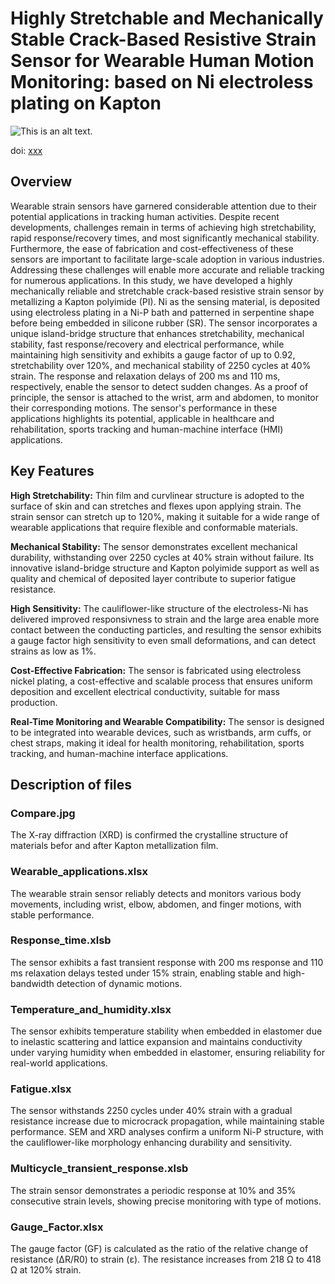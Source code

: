 # Highly Stretchable and Mechanically Stable Crack-Based Resistive Strain Sensor for Wearable Human Motion Monitoring: based on Ni electroless plating on Kapton
![This is an alt text.](https://github.com/user-attachments/assets/da837441-47f4-4276-ac47-d5989458bec0 "This is a sample image.")

 doi: [xxx](https://dx.doi.org/?)
 
## Overview
Wearable strain sensors have garnered considerable attention due to their potential applications in tracking human activities. Despite recent developments, challenges remain in terms of achieving high stretchability, rapid response/recovery times, and most significantly mechanical stability. Furthermore, the ease of fabrication and cost-effectiveness of these sensors are important to facilitate large-scale adoption in various industries. Addressing these challenges will enable more accurate and reliable tracking for numerous applications. In this study, we have developed a highly mechanically reliable and stretchable crack-based resistive strain sensor by metallizing a Kapton polyimide (PI).  Ni as the sensing material, is deposited using electroless plating in a Ni-P bath and patterned in serpentine shape before being embedded in silicone rubber (SR). The sensor incorporates a unique island-bridge structure that enhances stretchability, mechanical stability,  fast response/recovery and electrical performance, while maintaining high sensitivity and exhibits a gauge factor of up to 0.92, stretchability over 120%, and mechanical stability of 2250 cycles at 40% strain. The response and relaxation delays of 200 ms and 110 ms, respectively, enable the sensor to detect sudden changes. As a proof of principle, the sensor is attached to the wrist, arm and abdomen, to monitor their corresponding motions. The sensor's performance in these applications highlights its potential, applicable in healthcare and rehabilitation, sports tracking and human-machine interface (HMI) applications.

## Key Features
__High Stretchability:__ Thin film and curvlinear structure is adopted to the surface of skin and can stretches and flexes upon applying strain. The strain sensor can stretch up to 120%, making it suitable for a wide range of wearable applications that require flexible and conformable materials.

__Mechanical Stability:__ The sensor demonstrates excellent mechanical durability, withstanding over 2250 cycles at 40% strain without failure. Its innovative island-bridge structure and Kapton polyimide  support as well as quality and chemical of deposited layer contribute to superior fatigue resistance.

__High Sensitivity:__ The cauliflower-like structure of the electroless-Ni has delivered improved responsivness to strain and the large area enable more contact between the conducting particles, and resulting the sensor exhibits a gauge factor high sensitivity to even small deformations, and can detect strains as low as 1%.

__Cost-Effective Fabrication:__ The sensor is fabricated using electroless nickel plating, a cost-effective and scalable process that ensures uniform deposition and excellent electrical conductivity, suitable for mass production.

__Real-Time Monitoring and Wearable Compatibility:__ The sensor is designed to be integrated into wearable devices, such as wristbands, arm cuffs, or chest straps, making it ideal for health monitoring, rehabilitation, sports tracking, and human-machine interface applications.

## Description of  files
### Compare.jpg
The X-ray diffraction (XRD) is confirmed the crystalline structure of materials befor and after Kapton metallization film.

### Wearable_applications.xlsx
The wearable strain sensor reliably detects and monitors various body movements, including wrist, elbow, abdomen, and finger motions, with stable performance.

### Response_time.xlsb
The sensor exhibits a fast transient response with 200 ms response and 110 ms relaxation delays tested under 15% strain, enabling stable and high-bandwidth detection of dynamic motions.

### Temperature_and_humidity.xlsx
The sensor exhibits temperature stability when embedded in elastomer due to inelastic scattering and lattice expansion and maintains conductivity under varying humidity when embedded in elastomer, ensuring reliability for real-world applications.

### Fatigue.xlsx
The sensor withstands 2250 cycles under 40% strain with a gradual resistance increase due to microcrack propagation, while maintaining stable performance. SEM and XRD analyses confirm a uniform Ni-P structure, with the cauliflower-like morphology enhancing durability and sensitivity.

### Multicycle_transient_response.xlsb
The strain sensor demonstrates a periodic response at 10% and 35% consecutive strain levels, showing precise monitoring with type of motions.

### Gauge_Factor.xlsx
The gauge factor (GF) is calculated as the ratio of the relative change of resistance (ΔR/R0) to strain (ɛ). The resistance increases from 218 Ω to 418 Ω at 120% strain. 
